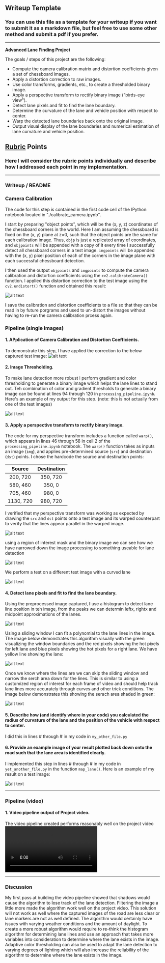 ## Writeup Template

### You can use this file as a template for your writeup if you want to submit it as a markdown file, but feel free to use some other method and submit a pdf if you prefer.

---

**Advanced Lane Finding Project**

The goals / steps of this project are the following:

* Compute the camera calibration matrix and distortion coefficients given a set of chessboard images.
* Apply a distortion correction to raw images.
* Use color transforms, gradients, etc., to create a thresholded binary image.
* Apply a perspective transform to rectify binary image ("birds-eye view").
* Detect lane pixels and fit to find the lane boundary.
* Determine the curvature of the lane and vehicle position with respect to center.
* Warp the detected lane boundaries back onto the original image.
* Output visual display of the lane boundaries and numerical estimation of lane curvature and vehicle position.

[//]: # (Image References)

[image1]: ./output_images/camera_cal.jpg "Camera Calibration"
[image2]: ./output_images/undistorted_image.jpg "Undistorted camera Image"
[image3]: ./output_images/binary.jpg "Binary"
[image5]: ./output_images/combined_binary.jpg "Combined Binary"
[image6]: ./output_images/corners.jpg "Corners"
[image7]: ./output_images/warped_roi_bin.jpg "Warp Example"
[image8]: ./output_images/warp_roi_bin_test.jpg "Warped ROI"
[image9]: ./output_images/histogram.jpg "Find Lanes"
[image10]: ./output_images/sliding_fit_vis.jpg "Sliding Fit"
[image11]: ./output_images/sliding_search_vis.jpg "Sliding Search"
[image12]: ./output_images/measure_curve_vis.jpg "Measure Curve"
[image13]: ./output_images/highlight_lane_vis.jpg "Draw Lane"
[video1]: ./output_images/project_video_output.mp4 "Video"
[video2]: ./output_images/project_video_challenge_output.mp4 "Challenge"

## [Rubric](https://review.udacity.com/#!/rubrics/571/view) Points

### Here I will consider the rubric points individually and describe how I addressed each point in my implementation.  

---

### Writeup / README

### Camera Calibration

The code for this step is contained in the first code cell of the IPython notebook located in "./calibrate_camera.ipynb".  

I start by preparing "object points", which will be the (x, y, z) coordinates of the chessboard corners in the world. Here I am assuming the chessboard is fixed on the (x, y) plane at z=0, such that the object points are the same for each calibration image.  Thus, `objp` is just a replicated array of coordinates, and `objpoints` will be appended with a copy of it every time I successfully detect all chessboard corners in a test image.  `imgpoints` will be appended with the (x, y) pixel position of each of the corners in the image plane with each successful chessboard detection.  

I then used the output `objpoints` and `imgpoints` to compute the camera calibration and distortion coefficients using the `cv2.calibrateCamera()` function.  I applied this distortion correction to the test image using the `cv2.undistort()` function and obtained this result: 

![alt text][image1]

I save the calibration and distortion coefficients to a file so that they can be read in by future porgrams and used to un-distort the images without having to re-run the camera calibration prcess again.

### Pipeline (single images)

#### 1. APplication of Camera Calibration and Distortion Coefficients.

To demonstrate this step, I have applied the correction to the below captured test image:
![alt text][image2]

#### 2. Image Thresholding.

To make lane detection more robust I perform gradient and color thresholding to generate a binary image which helps the lane lines to stand out. Teh combination of color and gradient thresholds to generate a binary image can be found at lines 94 through 120 in `processing_pipeline.ipynb`.  Here's an example of my output for this step.  (note: this is not actually from one of the test images)

![alt text][image3]

#### 3. Apply a perspective transform to rectify binary image.

The code for my perspective transform includes a function called `warp()`, which appears in lines 46 through 58 in cell 2 of the  `processing_pipeline.ipynb` notebook.  The `warp()` function takes as inputs an image (`img`), and applies pre-determined source (`src`) and destination (`dst`) points.  I chose the hardcode the source and destination points:

| Source        | Destination   | 
|:-------------:|:-------------:| 
| 200, 720      | 350, 720      | 
| 580, 460      | 350, 0        |
| 705, 460      | 980, 0        |
| 1130, 720     | 980, 720      |

I verified that my perspective transform was working as expected by drawing the `src` and `dst` points onto a test image and its warped counterpart to verify that the lines appear parallel in the warped image.

![alt text][image6]

using a region of interest mask and the binary image we can see how we have narrowed down the image processing to something useable for lane detection

![alt text][image7]

We perform a test on a different test image with a curved lane

![alt text][image8]

#### 4. Detect lane pixels and fit to find the lane boundary.

Using the preprocessed image captured, I use a histogram to detect lane line position in teh image, from the peaks we can determin leftx, rightx and midpoint approximations of the lanes.

![alt text][image9]

Using a sliding window I can fit a polynomial to the lane lines in the image. The image below demonstrates this algorithm visually with the green visualizing the window boundaries and the red pixels showing the hot pixels for left lane and blue pixels showing the hot pixels for a right lane.  We have yellow line showing the lane:

![alt text][image10]

Once we know where the lines are we can skip the sliding window and narrow the serch area down for the lines. This is similar to using a customized region of interest for each frame of video and should help track lane lines more accurately through curves and other trick conditions. The image below demonstrates this showing the serach area shaded in green:

![alt text][image11]

#### 5. Describe how (and identify where in your code) you calculated the radius of curvature of the lane and the position of the vehicle with respect to center.

I did this in lines # through # in my code in `my_other_file.py`

#### 6. Provide an example image of your result plotted back down onto the road such that the lane area is identified clearly.

I implemented this step in lines # through # in my code in `yet_another_file.py` in the function `map_lane()`.  Here is an example of my result on a test image:

![alt text][image6]

---

### Pipeline (video)

#### 1. Video pipeline output of Project video.

The video pipeline created performs reasonably well on the project video ![link to my video result][Video1]

---

### Discussion

My first pass at building the video pipeline showed that shadows would cause the algorithm to lose track of the lane detection.  Filtering the image a little more made the algorithm work well on the project video.  This solution will not work as well where the captured images of the road are less clear or lane markers are not as well defined.  The algorithm would certainly have issues with varying weather conditions and the amount of daylight.  To create a more robust algorithm would require to re-think the histogram algorithm for determining lane lines and use an approach that takes more variables into consideration to determine where the lane exists in the image.  Adaptive color thresholding can also be used to adapt the lane detection to varying degrees of lighting which will also increase the reliability of the algorithm to determine where the lane exists in the image.  
